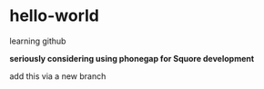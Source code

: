 # hello-world
learning github

__seriously considering using phonegap for Squore development__

add this via a new branch
